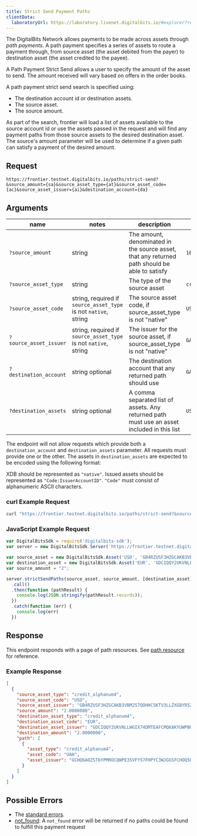 ```yaml
---
title: Strict Send Payment Paths
clientData:
  laboratoryUrl: https://laboratory.livenet.digitalbits.io/#explorer?resource=paths&endpoint=all
---
```


The DigitalBits Network allows payments to be made across assets through _path payments_.  A path
payment specifies a series of assets to route a payment through, from source asset (the asset
debited from the payer) to destination asset (the asset credited to the payee).

A Path Payment Strict Send allows a user to specify the amount of the asset to send. The amount received will vary based on offers in the order books.


A path payment strict send search is specified using:

- The destination account id or destination assets.
- The source asset.
- The source amount.

As part of the search, frontier will load a list of assets available to the source account id or use the assets passed in the request and will find any payment paths from those source assets to the desired destination asset. The source's amount parameter will be used to determine if a given path can satisfy a payment of the desired amount.

## Request

```
https://frontier.testnet.digitalbits.io/paths/strict-send?&source_amount={sa}&source_asset_type={at}&source_asset_code={ac}&source_asset_issuer={ai}&destination_account={da}
```

## Arguments

| name | notes | description | example |
| ---- | ----- | ----------- | ------- |
| `?source_amount` | string | The amount, denominated in the source asset, that any returned path should be able to satisfy | `10.1` |
| `?source_asset_type` | string | The type of the source asset | `credit_alphanum4` |
| `?source_asset_code` | string, required if `source_asset_type` is not `native`, string | The source asset code, if source_asset_type is not "native" | `USD` |
| `?source_asset_issuer` | string, required if `source_asset_type` is not `native`, string | The issuer for the source asset, if source_asset_type is not "native" | `GAEDTJ4PPEFVW5XV2S7LUXBEHNQMX5Q2GM562RJGOQG7GVCE5H3HIB4V` |
| `?destination_account` | string optional | The destination account that any returned path should use | `GAEDTJ4PPEFVW5XV2S7LUXBEHNQMX5Q2GM562RJGOQG7GVCE5H3HIB4V` |
| `?destination_assets` | string optional | A comma separated list of assets. Any returned path must use an asset included in this list  | `USD:GAEDTJ4PPEFVW5XV2S7LUXBEHNQMX5Q2GM562RJGOQG7GVCE5H3HIB4V,native` |

The endpoint will not allow requests which provide both a `destination_account` and `destination_assets` parameter. All requests must provide one or the other.
The assets in `destination_assets` are expected to be encoded using the following format:

XDB should be represented as `"native"`. Issued assets should be represented as `"Code:IssuerAccountID"`. `"Code"` must consist of alphanumeric ASCII characters.


### curl Example Request

```sh
curl "https://frontier.testnet.digitalbits.io/paths/strict-send?&source_amount=2&source_asset_type=credit_alphanum4&source_asset_code=USD&source_asset_issuer=GB4RZUSF3HZGCAKB3VBM2S7QOHHC5KTV3LLZXGBYR5ZO4B26CKHFZTSZ&destination_assets=EUR:GDCIQQY2UKVNLLWGIX74DMTEAFCMQKAKYUWPBO7PLTHIHRKSFZN7V2FC"
```

### JavaScript Example Request

```javascript
var DigitalBitsSdk = require('digitalbits-sdk');
var server = new DigitalBitsSdk.Server('https://frontier.testnet.digitalbits.io');

var source_asset = new DigitalBitsSdk.Asset('USD', 'GB4RZUSF3HZGCAKB3VBM2S7QOHHC5KTV3LLZXGBYR5ZO4B26CKHFZTSZ');
var destination_asset = new DigitalBitsSdk.Asset('EUR', 'GDCIQQY2UKVNLLWGIX74DMTEAFCMQKAKYUWPBO7PLTHIHRKSFZN7V2FC');
var source_amount = "2";

server.strictSendPaths(source_asset, source_amount, [destination_asset])
  .call()
  .then(function (pathResult) {
    console.log(JSON.stringify(pathResult.records));
  })
  .catch(function (err) {
    console.log(err)
  })
```

## Response

This endpoint responds with a page of path resources.  See [path resource](../path.md) for reference.

### Example Response

```json
[
  {
    "source_asset_type": "credit_alphanum4",
    "source_asset_code": "USD",
    "source_asset_issuer": "GB4RZUSF3HZGCAKB3VBM2S7QOHHC5KTV3LLZXGBYR5ZO4B26CKHFZTSZ",
    "source_amount": "2.0000000",
    "destination_asset_type": "credit_alphanum4",
    "destination_asset_code": "EUR",
    "destination_asset_issuer": "GDCIQQY2UKVNLLWGIX74DMTEAFCMQKAKYUWPBO7PLTHIHRKSFZN7V2FC",
    "destination_amount": "2.0000000",
    "path": [
      {
        "asset_type": "credit_alphanum4",
        "asset_code": "UAH",
        "asset_issuer": "GCHQ6AOZST6YPMROCQWPE3SVFY57FHPYC3WJGGSFCHOQ5HFZC5HSHQYK"
      }
    ]
  }
]
```

## Possible Errors

- The [standard errors](../errors.md#standard-errors).
- [not_found](../errors/not-found.md): A `not_found` error will be returned if no paths could be found to fulfill this payment request
